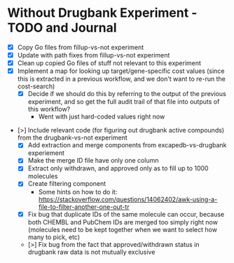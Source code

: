 # Without Drugbank Experiment - TODO and Journal

- [x] Copy Go files from fillup-vs-not experiment
- [x] Update with path fixes from fillup-vs-not experiment
- [x] Clean up copied Go files of stuff not relevant to this experiment
- [x] Implement a map for looking up target/gene-specific cost values (since
  this is extracted in a previous workflow, and we don't want to re-run the
  cost-search)
  - [x] Decide if we should do this by referring to the output of the
    previous experiment, and so get the full audit trail of that file into
    outputs of this workflow?
    - Went with just hard-coded values right now
- [>] Include relevant code (for figuring out drugbank active compounds) from
  the drugbank-vs-not experiment
  - [x] Add extraction and merge components from excapedb-vs-drugbank experiement
  - [x] Make the merge ID file have only one column
  - [x] Extract only withdrawn, and approved only as to fill up to 1000 molecules
  - [x] Create filtering component
    - Some hints on how to do it:
      https://stackoverflow.com/questions/14062402/awk-using-a-file-to-filter-another-one-out-tr
  - [x] Fix bug that duplicate IDs of the same molecule can occur, because
    both CHEMBL and PubChem IDs are merged too simply right now (molecules need
    to be kept together when we want to select how many to pick, etc)
  - [>] Fix bug from the fact that approved/withdrawn status in drugbank raw
    data is not mutually exclusive
